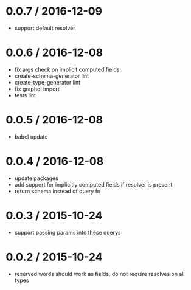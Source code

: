 
0.0.7 / 2016-12-09
==================

  * support default resolver

0.0.6 / 2016-12-08
==================

  * fix args check on implicit computed fields
  * create-schema-generator lint
  * create-type-generator lint
  * fix graphql import
  * tests lint

0.0.5 / 2016-12-08
==================

  * babel update

0.0.4 / 2016-12-08
==================

  * update packages
  * add support for implicitly computed fields if resolver is present
  * return schema instead of query fn

0.0.3 / 2015-10-24
==================

  * support passing params into these querys

0.0.2 / 2015-10-24
==================

  * reserved words should work as fields. do not require resolves on all types
